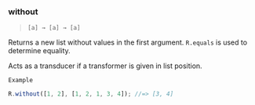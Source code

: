 ### without

> `[a] → [a] → [a]`

Returns a new list without values in the first argument. `R.equals` is used to determine equality.

Acts as a transducer if a transformer is given in list position.

`Example`

```js
R.without([1, 2], [1, 2, 1, 3, 4]); //=> [3, 4]
```
